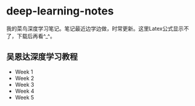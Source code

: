 # deep-learning-notes
我的菜鸟深度学习笔记。笔记最近边学边做，时常更新。这里Latex公式显示不了，下载后再看^_^。
## 吴恩达深度学习教程
- Week 1
- Week 2
- Week 3
- Week 4
- Week 5
